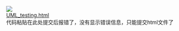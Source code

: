 ![](https://s3.cn-north-1.amazonaws.com.cn/tws-upload/images/1550137648976-2b7764b3-8b51-419c-9622-3590f6bab27d.png)     
[UML_testing.html](https://s3.cn-north-1.amazonaws.com.cn/tws-upload/images/1550137659639-04e0cc2e-a5a0-4af3-95eb-30b16c4f11a5.html)     
代码粘贴在此处提交后报错了，没有显示错误信息，只能提交html文件了